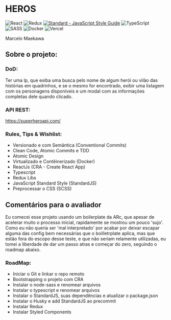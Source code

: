 
# HEROS
![React](https://img.shields.io/badge/react-%2320232a.svg?style=for-the-badge&logo=react&logoColor=%2361DAFB)
![Redux](https://img.shields.io/badge/redux-%23593d88.svg?style=for-the-badge&logo=redux&logoColor=white)
[![Standard - JavaScript Style Guide](https://cdn.rawgit.com/standard/standard/master/badge.svg)](https://github.com/standard/standard)
![TypeScript](https://img.shields.io/badge/typescript-%23007ACC.svg?style=for-the-badge&logo=typescript&logoColor=white)
![SASS](https://img.shields.io/badge/SASS-hotpink.svg?style=for-the-badge&logo=SASS&logoColor=white)
![Docker](https://img.shields.io/badge/docker-%230db7ed.svg?style=for-the-badge&logo=docker&logoColor=white)
![Vercel](https://img.shields.io/badge/vercel-%23000000.svg?style=for-the-badge&logo=vercel&logoColor=white)

Marcelo Maekawa

## Sobre o projeto:

### DoD:
Ter uma lp, que exiba uma busca pelo nome de algum herói ou vilão das histórias em quadrinhos, e se o mesmo for encontrado, exibir uma listagem com os personagens disponíveis e um modal com as informações completas dele quando clicado.

### API REST:
https://superheroapi.com/ 

### Rules, Tips & Wishlist:
- Versionado e com Semântica (Conventional Commits)
- Clean Code, Atomic Commits e TDD
- Atomic Design
- Virtualizado e Contêinerizado (Docker)
- ReactJs (CRA - Create React App)
- Typescript
- Redux Libs 
- JavaScript Standard Style (StandardJS)
- Preprocessar o CSS (SCSS)

## Comentários para o avaliador
Eu comecei esse projeto usando um boilerplate da ARc, que apesar de acelerar muito o processo inicial, rapidamente se mostrou um pouco 'sujo'. Como eu não queria ser 'mal interpretado' por acabar por deixar escapar alguma das config bem necessárias que o boilletrplate aplica, mas que estão fora do escopo desse teste, e que não seriam relamente utilizadas, eu tomei a liberdade de dar um passo atras e começar do zero, seguindo o roadmap abaixo.

### RoadMap:
- Iniciar o Git e linkar o repo remoto
- Bootstrapping o projeto com CRA
- Instalar o node-sass e renomear arquivos
- Instalar o typescript e renomear arquivos
- Instalar o StandardJS, suas dependências e atualizar o package.json
- Instalar o Husky e add StandardJS ao precommit
- Instalar Redux
- Instalar Styled Components
